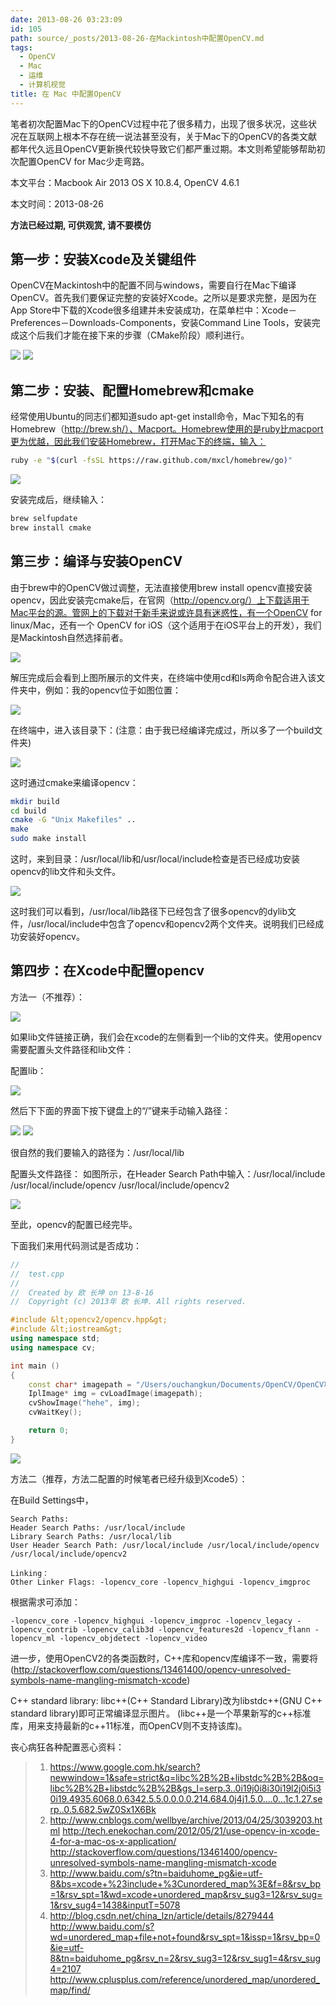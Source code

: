 ```yaml
---
date: 2013-08-26 03:23:09
id: 105
path: source/_posts/2013-08-26-在Mackintosh中配置OpenCV.md
tags:
  - OpenCV
  - Mac
  - 运维
  - 计算机视觉
title: 在 Mac 中配置OpenCV
---
```


笔者初次配置Mac下的OpenCV过程中花了很多精力，出现了很多状况，这些状况在互联网上根本不存在统一说法甚至没有，关于Mac下的OpenCV的各类文献都年代久远且OpenCV更新换代较快导致它们都严重过期。本文则希望能够帮助初次配置OpenCV for Mac少走弯路。

本文平台：Macbook Air 2013 OS X 10.8.4, OpenCV 4.6.1

本文时间：2013-08-26

**方法已经过期, 可供观赏, 请不要模仿**

<!-- more -->

## 第一步：安装Xcode及关键组件

OpenCV在Mackintosh中的配置不同与windows，需要自行在Mac下编译OpenCV。首先我们要保证完整的安装好Xcode。之所以是要求完整，是因为在App Store中下载的Xcode很多组建并未安装成功，在菜单栏中：Xcode－Preferences－Downloads-Components，安装Command Line Tools，安装完成这个后我们才能在接下来的步骤（CMake阶段）顺利进行。

![](/images/posts/105/1.png)
![](/images/posts/105/2.png)

## 第二步：安装、配置Homebrew和cmake

经常使用Ubuntu的同志们都知道sudo apt-get install命令，Mac下知名的有Homebrew（http://brew.sh/）、Macport。Homebrew使用的是ruby比macport更为优越，因此我们安装Homebrew，打开Mac下的终端，输入：

``` bash
ruby -e "$(curl -fsSL https://raw.github.com/mxcl/homebrew/go)"
```

![](/images/posts/105/3.png)

安装完成后，继续输入：

``` bash
brew selfupdate
brew install cmake
```

## 第三步：编译与安装OpenCV

由于brew中的OpenCV做过调整，无法直接使用brew install opencv直接安装opencv，因此安装完cmake后，在官网（http://opencv.org/）上下载适用于Mac平台的源。管网上的下载对于新手来说或许具有迷惑性，有一个OpenCV for linux/Mac，还有一个 OpenCV for iOS（这个适用于在iOS平台上的开发），我们是Mackintosh自然选择前者。

![](/images/posts/105/4.png)

解压完成后会看到上图所展示的文件夹，在终端中使用cd和ls两命令配合进入该文件夹中，例如：我的opencv位于如图位置：

![](/images/posts/105/5.png)

在终端中，进入该目录下：(注意：由于我已经编译完成过，所以多了一个build文件夹)

![](/images/posts/105/6.png)

这时通过cmake来编译opencv：

``` bash
mkdir build
cd build
cmake -G "Unix Makefiles" ..
make
sudo make install
```

这时，来到目录：/usr/local/lib和/usr/local/include检查是否已经成功安装opencv的lib文件和头文件。

![](/images/posts/105/7.png)

这时我们可以看到，/usr/local/lib路径下已经包含了很多opencv的dylib文件，/usr/local/include中包含了opencv和opencv2两个文件夹。说明我们已经成功安装好opencv。

## 第四步：在Xcode中配置opencv

方法一（不推荐）：

![](/images/posts/105/8.png)

如果lib文件链接正确，我们会在xcode的左侧看到一个lib的文件夹。使用opencv需要配置头文件路径和lib文件：

配置lib：

![](/images/posts/105/9.png)

然后下下面的界面下按下键盘上的“/”键来手动输入路径：

![](/images/posts/105/10.png)
![](/images/posts/105/11.png)

很自然的我们要输入的路径为：/usr/local/lib

配置头文件路径：
如图所示，在Header Search Path中输入：/usr/local/include /usr/local/include/opencv /usr/local/include/opencv2

![](/images/posts/105/12.png)

至此，opencv的配置已经完毕。

下面我们来用代码测试是否成功：

``` c++
//
//  test.cpp
//
//  Created by 欧 长坤 on 13-8-16
//  Copyright (c) 2013年 欧 长坤. All rights reserved.

#include &lt;opencv2/opencv.hpp&gt;
#include &lt;iostream&gt;
using namespace std;
using namespace cv;

int main ()
{
    const char* imagepath = "/Users/ouchangkun/Documents/OpenCV/OpenCV项目/test_opencv/test_opencv/building.jpg";
    IplImage* img = cvLoadImage(imagepath);
    cvShowImage("hehe", img);
    cvWaitKey();

    return 0;
}
```

![](/images/posts/105/13.png)

方法二（推荐，方法二配置的时候笔者已经升级到Xcode5）：

在Build Settings中，

```
Search Paths:
Header Search Paths: /usr/local/include
Library Search Paths: /usr/local/lib
User Header Search Path: /usr/local/include /usr/local/include/opencv /usr/local/include/opencv2
```

```
Linking：
Other Linker Flags: -lopencv_core -lopencv_highgui -lopencv_imgproc
```

根据需求可添加：

```
-lopencv_core -lopencv_highgui -lopencv_imgproc -lopencv_legacy -lopencv_contrib -lopencv_calib3d -lopencv_features2d -lopencv_flann -lopencv_ml -lopencv_objdetect -lopencv_video
```

进一步，使用OpenCV2的各类函数时，C++库和opencv库编译不一致，需要将
(http://stackoverflow.com/questions/13461400/opencv-unresolved-symbols-name-mangling-mismatch-xcode)

C++ standard library:
libc++(C++ Standard Library)改为libstdc++(GNU C++ standard library)即可正常编译显示图片。
(libc++是一个苹果新写的c++标准库，用来支持最新的c++11标准，而OpenCV则不支持该库)。

丧心病狂各种配置恶心资料：

> 1. https://www.google.com.hk/search?newwindow=1&safe=strict&q=libc%2B%2B+libstdc%2B%2B&oq=libc%2B%2B+libstdc%2B%2B&gs_l=serp.3..0i19j0i8i30i19l2j0i5i30i19.4935.6068.0.6342.5.5.0.0.0.0.214.684.0j4j1.5.0....0...1c.1.27.serp..0.5.682.5wZ0Sx1X6Bk
> 2. http://www.cnblogs.com/wellbye/archive/2013/04/25/3039203.html
>    http://tech.enekochan.com/2012/05/21/use-opencv-in-xcode-4-for-a-mac-os-x-application/
>    http://stackoverflow.com/questions/13461400/opencv-unresolved-symbols-name-mangling-mismatch-xcode
> 3. http://www.baidu.com/s?tn=baiduhome_pg&ie=utf-8&bs=xcode+%23include+%3Cunordered_map%3E&f=8&rsv_bp=1&rsv_spt=1&wd=xcode+unordered_map&rsv_sug3=12&rsv_sug=1&rsv_sug4=1438&inputT=5078
> 4. http://blog.csdn.net/china_lzn/article/details/8279444
>    http://www.baidu.com/s?wd=unordered_map+file+not+found&rsv_spt=1&issp=1&rsv_bp=0&ie=utf-8&tn=baiduhome_pg&rsv_n=2&rsv_sug3=12&rsv_sug1=4&rsv_sug4=2107
>    http://www.cplusplus.com/reference/unordered_map/unordered_map/find/